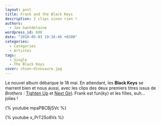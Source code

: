 ```yaml
---
layout: post
title: Frank and the Black Keys
description: 2 clips sinon rien !
authors:
  - Joe Gantdelaine
wordpress_id: 608
date: "2010-05-03 19:38:46 +0200"
categories:
  - Catégories
  - Artistes
tags:
  - Single
  - The Black Keys
cover: chien-dinosaure.jpg
---
```


Le nouvel album débarque le 18 mai. En attendant, les **Black Keys** se marrent
bien et nous aussi, avec les clips des deux premiers titres issus de
*Brothers* : [Tighten Up][1] et [Next Girl][2]. Frank est fun(ky) et les filles,
euh… jolies !

{% youtube mpaPBCBjSVc %}

{% youtube x_PrT25o8Vs %}

[1]: https://youtu.be/DNXwicxlsvI
[2]: https://youtu.be/x_PrT25o8Vs
